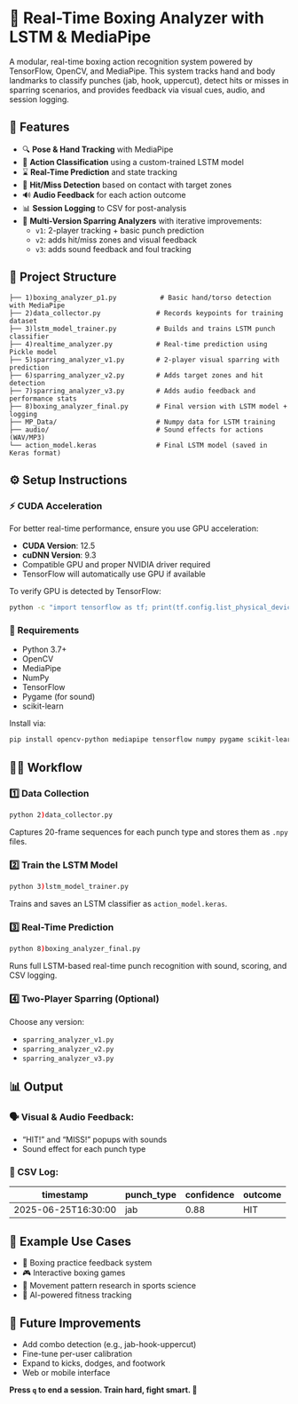# 🥊 Real-Time Boxing Analyzer with LSTM & MediaPipe

A modular, real-time boxing action recognition system powered by TensorFlow, OpenCV, and MediaPipe. This system tracks hand and body landmarks to classify punches (jab, hook, uppercut), detect hits or misses in sparring scenarios, and provides feedback via visual cues, audio, and session logging.

## 🚀 Features

- 🔍 **Pose & Hand Tracking** with MediaPipe
- 🧠 **Action Classification** using a custom-trained LSTM model
- ⌛ **Real-Time Prediction** and state tracking
- 🎯 **Hit/Miss Detection** based on contact with target zones
- 🔊 **Audio Feedback** for each action outcome
- 📊 **Session Logging** to CSV for post-analysis
- 🧪 **Multi-Version Sparring Analyzers** with iterative improvements:
  - `v1`: 2-player tracking + basic punch prediction
  - `v2`: adds hit/miss zones and visual feedback
  - `v3`: adds sound feedback and foul tracking

## 🧱 Project Structure

```
├── 1)boxing_analyzer_p1.py           # Basic hand/torso detection with MediaPipe
├── 2)data_collector.py              # Records keypoints for training dataset
├── 3)lstm_model_trainer.py          # Builds and trains LSTM punch classifier
├── 4)realtime_analyzer.py           # Real-time prediction using Pickle model
├── 5)sparring_analyzer_v1.py        # 2-player visual sparring with prediction
├── 6)sparring_analyzer_v2.py        # Adds target zones and hit detection
├── 7)sparring_analyzer_v3.py        # Adds audio feedback and performance stats
├── 8)boxing_analyzer_final.py       # Final version with LSTM model + logging
├── MP_Data/                         # Numpy data for LSTM training
├── audio/                           # Sound effects for actions (WAV/MP3)
└── action_model.keras               # Final LSTM model (saved in Keras format)
```

## ⚙️ Setup Instructions

### ⚡ CUDA Acceleration

For better real-time performance, ensure you use GPU acceleration:

- **CUDA Version**: 12.5
- **cuDNN Version**: 9.3
- Compatible GPU and proper NVIDIA driver required
- TensorFlow will automatically use GPU if available

To verify GPU is detected by TensorFlow:
```bash
python -c "import tensorflow as tf; print(tf.config.list_physical_devices('GPU'))"
```

### 🔧 Requirements

- Python 3.7+
- OpenCV
- MediaPipe
- NumPy
- TensorFlow
- Pygame (for sound)
- scikit-learn

Install via:

```bash
pip install opencv-python mediapipe tensorflow numpy pygame scikit-learn
```

## 🏋️‍♂️ Workflow

### 1️⃣ Data Collection

```bash
python 2)data_collector.py
```

Captures 20-frame sequences for each punch type and stores them as `.npy` files.

### 2️⃣ Train the LSTM Model

```bash
python 3)lstm_model_trainer.py
```

Trains and saves an LSTM classifier as `action_model.keras`.

### 3️⃣ Real-Time Prediction

```bash
python 8)boxing_analyzer_final.py
```

Runs full LSTM-based real-time punch recognition with sound, scoring, and CSV logging.

### 4️⃣ Two-Player Sparring (Optional)

Choose any version:
- `sparring_analyzer_v1.py`
- `sparring_analyzer_v2.py`
- `sparring_analyzer_v3.py`

## 📊 Output

### 🗣️ Visual & Audio Feedback:
- “HIT!” and “MISS!” popups with sounds
- Sound effect for each punch type

### 📄 CSV Log:

| timestamp           | punch_type | confidence | outcome |
|---------------------|------------|------------|---------|
| 2025-06-25T16:30:00 | jab        | 0.88       | HIT     |

## 🧪 Example Use Cases

- 🥋 Boxing practice feedback system
- 🎮 Interactive boxing games
- 🧠 Movement pattern research in sports science
- 🧪 AI-powered fitness tracking

## 🧠 Future Improvements

- Add combo detection (e.g., jab-hook-uppercut)
- Fine-tune per-user calibration
- Expand to kicks, dodges, and footwork
- Web or mobile interface


**Press `q` to end a session. Train hard, fight smart. 🥊**
